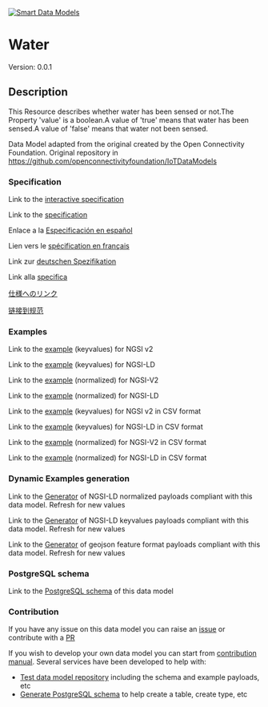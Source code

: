 [![Smart Data Models](https://smartdatamodels.org/wp-content/uploads/2022/01/SmartDataModels_logo.png "Logo")](https://smartdatamodels.org)
# Water
Version: 0.0.1

## Description 

This Resource describes whether water has been sensed or not.The Property 'value' is a boolean.A value of 'true' means that water has been sensed.A value of 'false' means that water not been sensed.

Data Model adapted from the original created by the Open Connectivity Foundation. Original repository in https://github.com/openconnectivityfoundation/IoTDataModels
### Specification

Link to the [interactive specification](https://swagger.lab.fiware.org/?url=https://smart-data-models.github.io/dataModel.OCF/Water/swagger.yaml)

Link to the [specification](https://github.com/smart-data-models/dataModel.OCF/blob/master/Water/doc/spec.md)

Enlace a la [Especificación en español](https://github.com/smart-data-models/dataModel.OCF/blob/master/Water/doc/spec_ES.md)

Lien vers le [spécification en français](https://github.com/smart-data-models/dataModel.OCF/blob/master/Water/doc/spec_FR.md)

Link zur [deutschen Spezifikation](https://github.com/smart-data-models/dataModel.OCF/blob/master/Water/doc/spec_DE.md)

Link alla [specifica](https://github.com/smart-data-models/dataModel.OCF/blob/master/Water/doc/spec_IT.md)

[仕様へのリンク](https://github.com/smart-data-models/dataModel.OCF/blob/master/Water/doc/spec_JA.md)

[链接到规范](https://github.com/smart-data-models/dataModel.OCF/blob/master/Water/doc/spec_ZH.md)
### Examples

Link to the [example](https://smart-data-models.github.io/dataModel.OCF/Water/examples/example.json) (keyvalues) for NGSI v2

Link to the [example](https://smart-data-models.github.io/dataModel.OCF/Water/examples/example.jsonld) (keyvalues) for NGSI-LD

Link to the [example](https://smart-data-models.github.io/dataModel.OCF/Water/examples/example-normalized.json) (normalized) for NGSI-V2

Link to the [example](https://smart-data-models.github.io/dataModel.OCF/Water/examples/example-normalized.jsonld) (normalized) for NGSI-LD

Link to the [example](https://github.com/smart-data-models/dataModel.OCF/blob/master/Water/examples/example.json.csv) (keyvalues) for NGSI v2 in CSV format

Link to the [example](https://github.com/smart-data-models/dataModel.OCF/blob/master/Water/examples/example.jsonld.csv) (keyvalues) for NGSI-LD in CSV format

Link to the [example](https://github.com/smart-data-models/dataModel.OCF/blob/master/Water/examples/example-normalized.json.csv) (normalized) for NGSI-V2 in CSV format

Link to the [example](https://github.com/smart-data-models/dataModel.OCF/blob/master/Water/examples/example-normalized.jsonld.csv) (normalized) for NGSI-LD in CSV format
### Dynamic Examples generation

Link to the [Generator](https://smartdatamodels.org/extra/ngsi-ld_generator.php?schemaUrl=https://raw.githubusercontent.com/smart-data-models/dataModel.OCF/master/Water/schema.json&email=info@smartdatamodels.org) of NGSI-LD normalized payloads compliant with this data model. Refresh for new values

Link to the [Generator](https://smartdatamodels.org/extra/ngsi-ld_generator_keyvalues.php?schemaUrl=https://raw.githubusercontent.com/smart-data-models/dataModel.OCF/master/Water/schema.json&email=info@smartdatamodels.org) of NGSI-LD keyvalues payloads compliant with this data model. Refresh for new values

Link to the [Generator](https://smartdatamodels.org/extra/geojson_features_generator.php?schemaUrl=https://raw.githubusercontent.com/smart-data-models/dataModel.OCF/master/Water/schema.json&email=info@smartdatamodels.org) of geojson feature format payloads compliant with this data model. Refresh for new values
### PostgreSQL schema

Link to the [PostgreSQL schema](https://github.com/smart-data-models/dataModel.OCF/blob/master/Water/schema.sql) of this data model
### Contribution

 If you have any issue on this data model you can raise an [issue](https://github.com/smart-data-models/dataModel.OCF/issues)  or contribute with a [PR](https://github.com/smart-data-models/dataModel.OCF/pulls)

 If you wish to develop your own data model you can start from [contribution manual](https://bit.ly/contribution_manual). Several services have been developed to help with: 
 - [Test data model repository](https://smartdatamodels.org/index.php/data-models-contribution-api/) including the schema and example payloads, etc
 - [Generate PostgreSQL schema](https://smartdatamodels.org/index.php/sql-service/) to help create a table, create type, etc